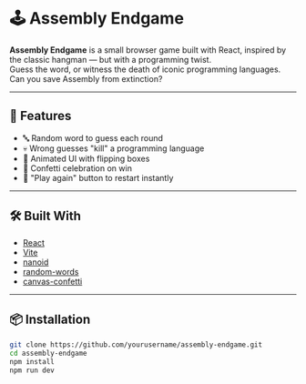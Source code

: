 # 🕹️ Assembly Endgame

**Assembly Endgame** is a small browser game built with React, inspired by the classic hangman — but with a programming twist.  
Guess the word, or witness the death of iconic programming languages.  
Can you save Assembly from extinction?

---

## 🚀 Features

- 🔤 Random word to guess each round
- 💀 Wrong guesses "kill" a programming language
- 🎨 Animated UI with flipping boxes
- 🎉 Confetti celebration on win
- 🔁 "Play again" button to restart instantly

---

## 🛠️ Built With

- [React](https://react.dev/)
- [Vite](https://vitejs.dev/)
- [nanoid](https://www.npmjs.com/package/nanoid)
- [random-words](https://www.npmjs.com/package/random-words)
- [canvas-confetti](https://www.npmjs.com/package/canvas-confetti)

---

## 📦 Installation

```bash
git clone https://github.com/yourusername/assembly-endgame.git
cd assembly-endgame
npm install
npm run dev